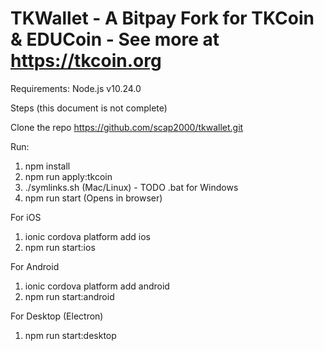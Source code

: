 # TKWallet - A Bitpay Fork for TKCoin & EDUCoin - See more at https://tkcoin.org
 
Requirements: Node.js v10.24.0

Steps (this document is not complete)

Clone the repo https://github.com/scap2000/tkwallet.git

Run:
1) npm install
2) npm run apply:tkcoin
3) ./symlinks.sh (Mac/Linux) - TODO .bat for Windows
4) npm run start (Opens in browser)

For iOS
1) ionic cordova platform add ios
2) npm run start:ios

For Android
1) ionic cordova platform add android
2) npm run start:android

For Desktop (Electron)

1) npm run start:desktop
